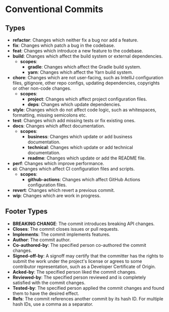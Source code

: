 # Conventional Commits

## Types

- **refactor**: Changes which neither fix a bug nor add a feature.
- **fix**: Changes which patch a bug in the codebase.
- **feat**: Changes which introduce a new feature to the codebase.
- **build**: Changes which affect the build system or external dependencies.
  - **scopes**:
    - **gradle**: Changes which affect the Gradle build system.
    - **yarn**: Changes which affect the Yarn build system.
- **chore**: Changes which are not user-facing, such as IntelliJ configuration files, gitignore, other repo configs,
  updating dependencies, copyrights or other non-code changes.
  - **scopes**:
    - **project**: Changes which affect project configuration files.
    - **deps**: Changes which update dependencies.
- **style**: Changes which do not affect code logic, such as whitespaces, formatting, missing semicolons etc.
- **test**: Changes which add missing tests or fix existing ones.
- **docs**: Changes which affect documentation.
  - **scopes**:
    - **business**: Changes which update or add business documentation.
    - **technical**: Changes which update or add technical documentation.
    - **readme**: Changes which update or add the README file.
- **perf**: Changes which improve performance.
- **ci**: Changes which affect CI configuration files and scripts.
  - **scopes**:
    - **github-actions**: Changes which affect GitHub Actions configuration files.
- **revert**: Changes which revert a previous commit.
- **wip**: Changes which are work in progress.

## Footer Types

- **BREAKING CHANGE**: The commit introduces breaking API changes.
- **Closes**: The commit closes issues or pull requests.
- **Implements**: The commit implements features.
- **Author**: The commit author.
- **Co-authored-by**: The specified person co-authored the commit changes.
- **Signed-off-by**: A signoff may certify that the committer has the rights to submit the work under the project's
  license or agrees to some contributor representation, such as a Developer Certificate of Origin.
- **Acked-by**: The specified person liked the commit changes.
- **Reviewed-by**: The specified person reviewed and is completely satisfied with the commit changes.
- **Tested-by**: The specified person applied the commit changes and found them to have the desired effect.
- **Refs**: The commit references another commit by its hash ID. For multiple hash IDs, use a comma as a separator.
